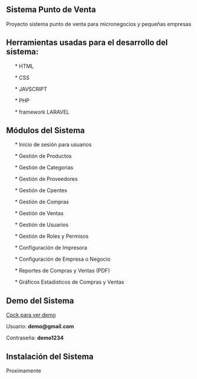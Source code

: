 <h2>Sistema Punto de Venta</h2>
<p>Proyecto sistema punto de venta para micronegocios y pequeñas empresas</p>

<h2>Herramientas usadas para el desarrollo del sistema:</h2>
<ul>
    <p>* HTML<p>
    <p>* CSS<p>
    <p>* JAVSCRIPT<p>
    <p>* PHP<p>
    <p>* framework LARAVEL<p>
</ul>

<h2>Módulos del Sistema</h2>
<ul>
    <p>* Inicio de sesión para usuarios</><p>
    <p>* Gestión de Productos<p>
    <p>* Gestión de Categorias<p>
    <p>* Gestión de Proveedores<p>
    <p>* Gestión de Cpentes<p>
    <p>* Gestión de Compras<p>
    <p>* Gestión de Ventas<p>
    <p>* Gestión de Usuarios<p>
    <p>* Gestión de Roles y Permisos<p>
    <p>* Configuración de Impresora<p>
    <p>* Configuración de Empresa o Negocio<p>
    <p>* Reportes de Compras y Ventas (PDF)<p>
    <p>* Gráficos Estadisticos de Compras y Ventas<p>
</ul>

<h2>Demo del Sistema</h2>
<a href="https://dennismartel.cu.ma/">Cpck para ver demo</a>
<p>Usuario: <b>demo@gmail.com</b></p>
<p>Contraseña: <b>demo1234</b></p>

<h2>Instalación del Sistema</h2>
<p>Proximamente</p>

